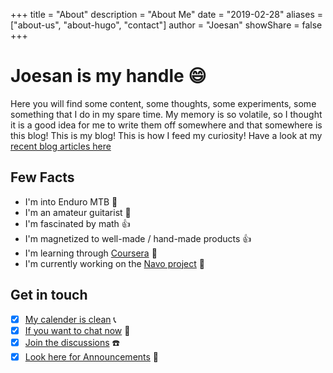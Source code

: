 +++
title = "About"
description = "About Me"
date = "2019-02-28"
aliases = ["about-us", "about-hugo", "contact"]
author = "Joesan"
showShare = false
+++

# Joesan is my handle :smile:

Here you will find some content, some thoughts, some experiments, some something that I do in my spare time. My memory is so volatile, so I thought it is a
good idea for me to write them off somewhere and that somewhere is this blog! This is my blog! This is how I feed my curiosity! Have a look
at my [recent blog articles here](https://www.bigelectrons.com/posts/)

## Few Facts

- I'm into Enduro MTB :bicyclist:
- I'm an amateur guitarist :guitar:
- I'm fascinated by math :thumbsup:
- I'm magnetized to well-made / hand-made products :+1:
- I'm learning through [Coursera](https://www.coursera.org/user/04a614123f3a97ae89e941cb3ba2a9a3) :book:
- I'm currently working on the [Navo project](https://github.com/navo-org) :robot:

## Get in touch

- [x] [My calender is clean](https://calendly.com/joesandech) :telephone_receiver:
- [x] [If you want to chat now](https://gitter.im/bigelectrons/community) :iphone:
- [x] [Join the discussions](https://github.com/joesan/joesan-me/discussions/categories/general) :phone:
- [x] [Look here for Announcements](https://github.com/joesan/joesan-me/discussions/categories/announcements) :trumpet:

